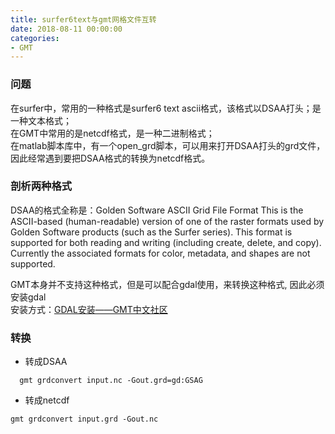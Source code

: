 ```yaml
---
title: surfer6text与gmt网格文件互转
date: 2018-08-11 00:00:00
categories:
- GMT
---
```


### 问题
在surfer中，常用的一种格式是surfer6 text ascii格式，该格式以DSAA打头；是一种文本格式；   
在GMT中常用的是netcdf格式，是一种二进制格式；  
在matlab脚本库中，有一个open_grd脚本，可以用来打开DSAA打头的grd文件，因此经常遇到要把DSAA格式的转换为netcdf格式。

### 剖析两种格式
DSAA的格式全称是：Golden Software ASCII Grid File Format
This is the ASCII-based (human-readable) version of one of the raster formats used by Golden Software products (such as the Surfer series). This format is supported for both reading and writing (including create, delete, and copy). Currently the associated formats for color, metadata, and shapes are not supported.

GMT本身并不支持这种格式，但是可以配合gdal使用，来转换这种格式, 因此必须安装gdal  
安装方式：[GDAL安装——GMT中文社区](https://gmt-china.org/blog/gdal-ogr/)

### 转换
- 转成DSAA
```shell
  gmt grdconvert input.nc -Gout.grd=gd:GSAG
```


- 转成netcdf
```shell
gmt grdconvert input.grd -Gout.nc
```
